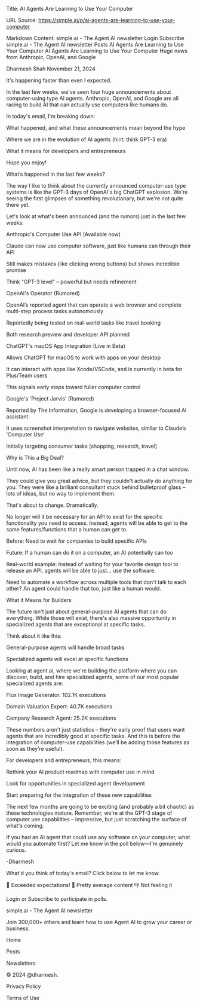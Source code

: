 Title: AI Agents Are Learning to Use Your Computer

URL Source: https://simple.ai/p/ai-agents-are-learning-to-use-your-computer

Markdown Content:
simple.ai - The Agent AI newsletter
Login
Subscribe
simple.ai - The Agent AI newsletter
Posts
AI Agents Are Learning to Use Your Computer
AI Agents Are Learning to Use Your Computer
Huge news from Anthropic, OpenAI, and Google

Dharmesh Shah
November 21, 2024

It's happening faster than even I expected.

In the last few weeks, we've seen four huge announcements about computer-using type AI agents. Anthropic, OpenAI, and Google are all racing to build AI that can actually use computers like humans do.

In today's email, I'm breaking down:

What happened, and what these announcements mean beyond the hype

Where we are in the evolution of AI agents (hint: think GPT-3 era)

What it means for developers and entrepreneurs

Hope you enjoy!

What’s happened in the last few weeks?

The way I like to think about the currently announced computer-use type systems is like the GPT-3 days of OpenAI's big ChatGPT explosion. We're seeing the first glimpses of something revolutionary, but we're not quite there yet.

Let's look at what's been announced (and the rumors) just in the last few weeks:

Anthropic's Computer Use API (Available now)

	

Claude can now use computer software, just like humans can through their API

Still makes mistakes (like clicking wrong buttons) but shows incredible promise

Think "GPT-3 level" – powerful but needs refinement

OpenAI's Operator (Rumored)

	

OpenAI’s reported agent that can operate a web browser and complete multi-step process tasks autonomously

Reportedly being tested on real-world tasks like travel booking

Both research preview and developer API planned

ChatGPT's macOS App Integration (Live in Beta)

	

Allows ChatGPT for macOS to work with apps on your desktop

It can interact with apps like Xcode/VSCode, and is currently in beta for Plus/Team users

This signals early steps toward fuller computer control

Google's 'Project Jarvis' (Rumored)

	

Reported by The Information, Google is developing a browser-focused AI assistant

It uses screenshot interpretation to navigate websites, similar to Claude’s ‘Computer Use’

Initially targeting consumer tasks (shopping, research, travel)

Why is This a Big Deal?

Until now, AI has been like a really smart person trapped in a chat window.

They could give you great advice, but they couldn't actually do anything for you. They were like a brilliant consultant stuck behind bulletproof glass – lots of ideas, but no way to implement them.

That's about to change. Dramatically.

No longer will it be necessary for an API to exist for the specific functionality you need to access. Instead, agents will be able to get to the same features/functions that a human can get to.

Before: Need to wait for companies to build specific APIs

Future: If a human can do it on a computer, an AI potentially can too

Real-world example: Instead of waiting for your favorite design tool to release an API, agents will be able to just... use the software.

Need to automate a workflow across multiple tools that don't talk to each other? An agent could handle that too, just like a human would.

What it Means for Builders

The future isn't just about general-purpose AI agents that can do everything. While those will exist, there's also massive opportunity in specialized agents that are exceptional at specific tasks.

Think about it like this:

General-purpose agents will handle broad tasks

Specialized agents will excel at specific functions

Looking at agent.ai, where we're building the platform where you can discover, build, and hire specialized agents, some of our most popular specialized agents are:

Flux Image Generator: 102.1K executions

Domain Valuation Expert: 40.7K executions

Company Research Agent: 25.2K executions

These numbers aren't just statistics – they're early proof that users want agents that are incredibly good at specific tasks. And this is before the integration of computer-use capabilities (we’ll be adding those features as soon as they’re useful).

For developers and entrepreneurs, this means:

Rethink your AI product roadmap with computer use in mind

Look for opportunities in specialized agent development

Start preparing for the integration of these new capabilities

The next few months are going to be exciting (and probably a bit chaotic) as these technologies mature. Remember, we're at the GPT-3 stage of computer use capabilities – impressive, but just scratching the surface of what's coming.

If you had an AI agent that could use any software on your computer, what would you automate first? Let me know in the poll below—I'm genuinely curious.

-Dharmesh

What'd you think of today's email?
Click below to let me know.


🤩 Exceeded expectations!
🤔 Pretty average content
👎 Not feeling it



Login or Subscribe to participate in polls.

simple.ai - The Agent AI newsletter

Join 300,000+ others and learn how to use Agent AI to grow your career or business.

Home

Posts

Newsletters

© 2024 @dharmesh.

Privacy Policy

Terms of Use
